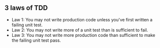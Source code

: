 ## 3 laws of TDD
- Law 1: You may not write production code unless you've first written a failing unit test.
- Law 2: You may not write more of a unit test than is sufficient to fail.
- Law 3: You may not write more production code than sufficient to make the failing unit test pass.